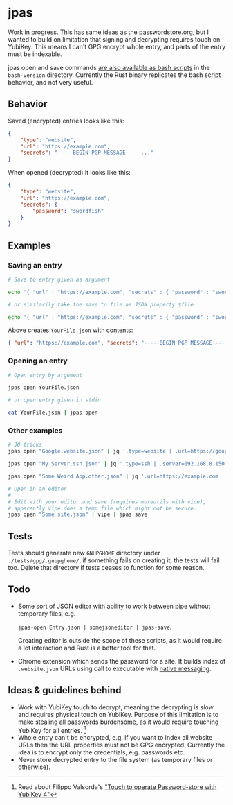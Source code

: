 # jpas

Work in progress. This has same ideas as the passwordstore.org, but I wanted to
build on limitation that signing and decrypting requires touch on YubiKey. This
means I can't GPG encrypt whole entry, and parts of the entry must be indexable.

jpas open and save commands [are also available as bash
scripts](./bash-version/) in the `bash-version` directory. Currently
the Rust binary replicates the bash script behavior, and not very useful.

## Behavior

Saved (encrypted) entries looks like this:

```json
{
    "type": "website",
    "url": "https://example.com",
    "secrets": "-----BEGIN PGP MESSAGE-----..."
}
```

When opened (decrypted) it looks like this:

```json
{
    "type": "website",
    "url": "https://example.com",
    "secrets": {
        "password": "swordfish"
    }
}
```

## Examples

### Saving an entry

```bash
# Save to entry given as argument

echo '{ "url" : "https://example.com", "secrets" : { "password" : "swordfish"} }' | jpas save YourFile.json

# or similarily take the save to file as JSON property $file

echo '{ "url" : "https://example.com", "secrets" : { "password" : "swordfish"}, "$file" : "YourFile.json" }' | jpas save
```

Above creates `YourFile.json` with contents:

```json
{ "url": "https://example.com", "secrets": "-----BEGIN PGP MESSAGE-----..." }
```

### Opening an entry

```bash
# Open entry by argument

jpas open YourFile.json

# or open entry given in stdin

cat YourFile.json | jpas open
```

### Other examples

```bash
# JQ tricks
jpas open "Google.website.json" | jq '.type=website | .url=https://google.com | .secrets.password=swordfish' | jpas save

jpas open "My Server.ssh.json" | jq '.type=ssh | .server=192.168.8.150' | jpas save

jpas open "Some Weird App.other.json" | jq '.url=https://example.com | .desc="This is a very weird application" | .secrets.password=swordfish' | jpas save

# Open in an editor
#
# Edit with your editor and save (requires moreutils with vipe),
# apparently vipe does a temp file which might not be secure.
jpas open "Some site.json" | vipe | jpas save
```

## Tests

Tests should generate new `GNUPGHOME` directory under `./tests/gpg/.gnupghome/`,
if something fails on creating it, the tests will fail too. Delete that
directory if tests ceases to function for some reason.

## Todo

-   Some sort of JSON editor with ability to work between pipe without temporary
    files, e.g.

    `jpas-open Entry.json | somejsoneditor | jpas-save`.

    Creating editor is outside the scope of these scripts, as it would require a
    lot interaction and Rust is a better tool for that.

-   Chrome extension which sends the password for a site. It builds index of
    `.website.json` URLs using call to executable with [native
    messaging](https://developer.chrome.com/extensions/nativeMessaging#native-messaging-host).

## Ideas & guidelines behind

-   Work with YubiKey touch to decrypt, meaning the decrypting is _slow_ and
    requires physical touch on YubiKey. Purpose of this limitation is to make
    stealing all passwords burdensome, as it would require touching YubiKey for
    all entries. [^filippo]
-   Whole entry can't be encrypted, e.g. if you want to index all website URLs
    then the URL properties must not be GPG encrypted. Currently the idea is to
    encrypt only the credentials, e.g. passwords etc.
-   Never store decrypted entry to the file system (as temporary files or
    otherwise).

[^filippo]: Read about Filippo Valsorda's ["Touch to operate Password-store with YubiKey 4"](https://blog.filippo.io/touch-to-operate-password-store-yubikey-4/)
